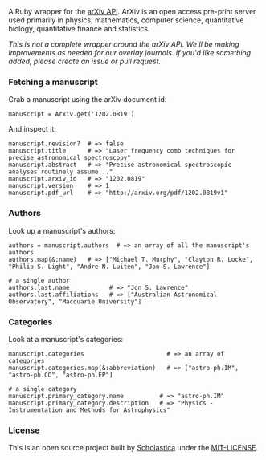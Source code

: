 A Ruby wrapper for the [arXiv API](http://arxiv.org/help/api/index). ArXiv is an open access pre-print server used primarily in physics, mathematics, computer science, quantitative biology, quantitative finance and statistics.

_This is not a complete wrapper around the arXiv API. We'll be making improvements as needed for our overlay journals. If you'd like something added, please create an issue or pull request._

### Fetching a manuscript
Grab a manuscript using the arXiv document id:

    manuscript = Arxiv.get('1202.0819')

And inspect it:

    manuscript.revision?  # => false
    manuscript.title      # => "Laser frequency comb techniques for precise astronomical spectroscopy"
    manuscript.abstract   # => "Precise astronomical spectroscopic analyses routinely assume..."
    manuscript.arxiv_id   # => "1202.0819"
    manuscript.version    # => 1
    manuscript.pdf_url    # => "http://arxiv.org/pdf/1202.0819v1"

### Authors
Look up a manuscript's authors:

    authors = manuscript.authors  # => an array of all the manuscript's authors
    authors.map(&:name)   # => ["Michael T. Murphy", "Clayton R. Locke", "Philip S. Light", "Andre N. Luiten", "Jon S. Lawrence"]

    # a single author
    authors.last.name           # => "Jon S. Lawrence"
    authors.last.affiliations   # => ["Australian Astronomical Observatory", "Macquarie University"]

### Categories
Look at a manuscript's categories:

    manuscript.categories                       # => an array of categories
    manuscript.categories.map(&:abbreviation)   # => ["astro-ph.IM", "astro-ph.CO", "astro-ph.EP"]

    # a single category
    manuscript.primary_category.name          # => "astro-ph.IM"
    manuscript.primary_category.description   # => "Physics - Instrumentation and Methods for Astrophysics"

### License
This is an open source project built by [Scholastica](https://scholasticahq.com) under the [MIT-LICENSE](https://github.com/scholastica/timber/blob/main/MIT-LICENSE).

